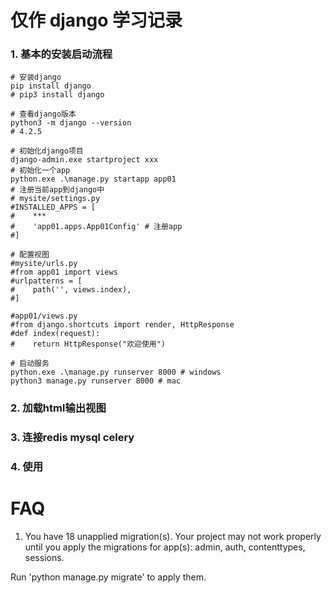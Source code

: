 # 仅作 django 学习记录

### 1. 基本的安装启动流程
```shell
# 安装django
pip install django
# pip3 install django

# 查看django版本
python3 -m django --version
# 4.2.5

# 初始化django项目
django-admin.exe startproject xxx
# 初始化一个app
python.exe .\manage.py startapp app01
# 注册当前app到django中
# mysite/settings.py
#INSTALLED_APPS = [
#    ***
#    'app01.apps.App01Config' # 注册app
#]

# 配置视图
#mysite/urls.py
#from app01 import views
#urlpatterns = [
#    path('', views.index),
#]

#app01/views.py
#from django.shortcuts import render, HttpResponse
#def index(request):
#    return HttpResponse("欢迎使用")

# 启动服务
python.exe .\manage.py runserver 8000 # windows
python3 manage.py runserver 8000 # mac
```

### 2. 加载html输出视图



### 3. 连接redis mysql celery



### 4. 使用




# FAQ
1. You have 18 unapplied migration(s). Your project may not work properly until you apply the migrations for app(s): admin, auth, contenttypes, sessions.

Run 'python manage.py migrate' to apply them.

